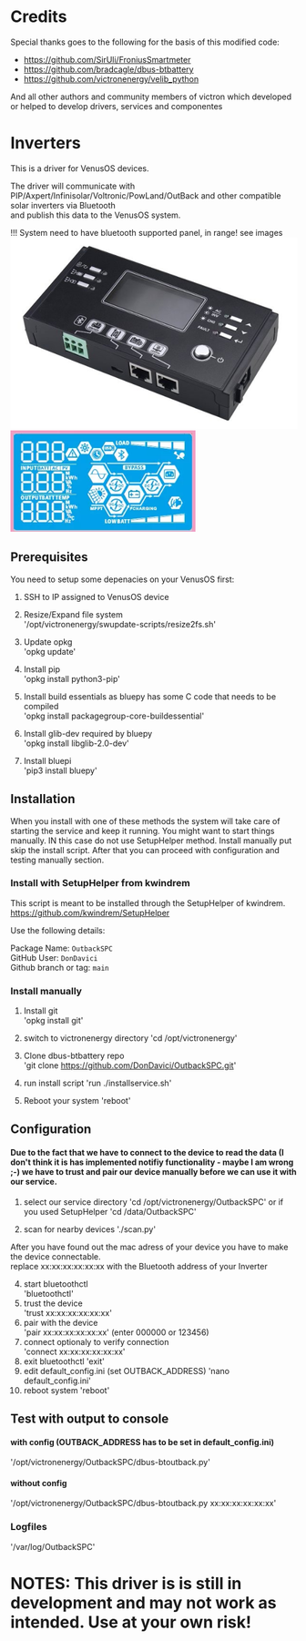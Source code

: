 # Credits

Special thanks goes to the following for the basis of this modified code:

* https://github.com/SirUli/FroniusSmartmeter <br>
* https://github.com/bradcagle/dbus-btbattery <br>
* https://github.com/victronenergy/velib_python <br>

And all other authors and community members of victron which developed or helped to develop drivers, services and componentes
# Inverters
This is a driver for VenusOS devices.

The driver will communicate with PIP/Axpert/Infinisolar/Voltronic/PowLand/OutBack and other compatible solar inverters via Bluetooth <br/>
and publish this data to the VenusOS system.

!!! System need to have bluetooth supported panel, in range!
see images
![screenshot](docs/panel.png)
![screenshot](docs/panel_LCD.png)

## Prerequisites
You need to setup some depenacies on your VenusOS first:

1) SSH to IP assigned to VenusOS device<br/>

2) Resize/Expand file system<br/>
'/opt/victronenergy/swupdate-scripts/resize2fs.sh'

3) Update opkg<br/>
'opkg update'

4) Install pip<br/>
'opkg install python3-pip'

5) Install build essentials as bluepy has some C code that needs to be compiled<br/>
'opkg install packagegroup-core-buildessential'

6) Install glib-dev required by bluepy<br/>
'opkg install libglib-2.0-dev'

7) Install bluepi<br/>
'pip3 install bluepy'

## Installation
When you install with one of these methods the system will take care of starting the service and keep it running. You might want to start things manually. IN this case do not use SetupHelper method. Install manually put skip the install script. After that you can proceed with configuration and testing manually section.

### Install with SetupHelper from kwindrem

This script is meant to be installed through the SetupHelper of kwindrem. 
https://github.com/kwindrem/SetupHelper

Use the following details:

Package Name: `OutbackSPC`<br>
GitHub User: `DonDavici` <br>
Github branch or tag: `main` <br>


### Install manually
1) Install git<br>
'opkg install git'

2) switch to victronenergy directory
'cd /opt/victronenergy'

3) Clone dbus-btbattery repo<br/>
'git clone https://github.com/DonDavici/OutbackSPC.git'


4) run install script
'run ./installservice.sh'


5) Reboot your system
'reboot'

## Configuration
#### Due to the fact that we have to connect to the device to read the data (I don't think it is has implemented notifiy functionality - maybe I am wrong ;-) we have to trust and pair our device manually before we can use it with our service.

1) select our service directory
'cd /opt/victronenergy/OutbackSPC'
or if you used SetupHelper
'cd /data/OutbackSPC'

2) scan for nearby devices
'./scan.py'

After you have found out the mac adress of your device you have to make the device connectable.<br/> 
replace xx:xx:xx:xx:xx:xx with the Bluetooth address of your Inverter<br/>

4) start bluetoothctl<br>
'bluetoothctl'
5) trust the device<br>
'trust xx:xx:xx:xx:xx:xx'
6) pair with the device<br>
'pair xx:xx:xx:xx:xx:xx' (enter 000000 or 123456)
7) connect optionaly to verify connection<br>
'connect xx:xx:xx:xx:xx:xx'
8) exit bluetoothctl
'exit'
9) edit default_config.ini (set OUTBACK_ADDRESS)
'nano default_config.ini'
10) reboot system
'reboot'

## Test with output to console 
#### with config (OUTBACK_ADDRESS has to be set in default_config.ini)
'/opt/victronenergy/OutbackSPC/dbus-btoutback.py'

#### without config
'/opt/victronenergy/OutbackSPC/dbus-btoutback.py xx:xx:xx:xx:xx:xx'
>
### Logfiles
'/var/log/OutbackSPC'

# NOTES: This driver is is still in development and may not work as intended. Use at your own risk!

